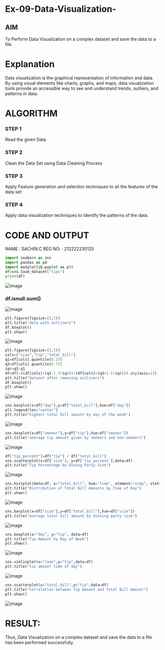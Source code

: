 # Ex-09-Data-Visualization-

## AIM
To Perform Data Visualization on a complex dataset and save the data to a file. 

# Explanation
Data visualization is the graphical representation of information and data. By using visual elements like charts, graphs, and maps, data visualization tools provide an accessible way to see and understand trends, outliers, and patterns in data.

# ALGORITHM
### STEP 1
Read the given Data
### STEP 2
Clean the Data Set using Data Cleaning Process
### STEP 3
Apply Feature generation and selection techniques to all the features of the data set
### STEP 4
Apply data visualization techniques to identify the patterns of the data.


# CODE AND OUTPUT
NAME : SACHIN.C
REG NO. : 212222230125

```PYTHON
import seaborn as sns
import pandas as pd
import matplotlib.pyplot as plt
df=sns.load_dataset("tips")
print(df)
```
![image](https://github.com/Sachin-vlr/ODD2023-Datascience-Ex-09/assets/113497666/aefc7c1e-efd3-45a6-815c-e287bee7f043)

### df.isnull.sum()

![image](https://github.com/Sachin-vlr/ODD2023-Datascience-Ex-09/assets/113497666/b676b7b9-016d-4bf8-ae10-3add88fba1d9)

```PYTHON
plt.figure(figsize=(5,5))
plt.title("data with outliners")
df.boxplot()
plt.show()
```
![image](https://github.com/Sachin-vlr/ODD2023-Datascience-Ex-09/assets/113497666/4b2c05af-3dce-468d-a8dd-59d355215f50)

```PYTHON
plt.figure(figsize=(5,5))
cols=["size","tip","total_bill"]
q1=df[cols].quantile(0.25)
q3=df[cols].quantile(0.75)
iqr=q3-q1
df=df[~((df[cols]<(q1-1.5*iqr))|(df[cols]>(q3+1.5*iqr))).any(axis=1)]
plt.title("dataset after removing outliners")
df.boxplot()
plt.show()
```
![image](https://github.com/Sachin-vlr/ODD2023-Datascience-Ex-09/assets/113497666/e6e07657-064c-4a5f-b61d-530356516a21)

```PYTHON
sns.barplot(x=df["day"],y=df["total_bill"],hue=df["day"])
plt.legend(loc="center")
plt.title("highest total bill amount by day of the week")
```

![image](https://github.com/Sachin-vlr/ODD2023-Datascience-Ex-09/assets/113497666/b45c792b-f3b1-42e0-b14f-093314be16d7)

```PYTHON
sns.boxplot(x=df["smoker"],y=df["tip"],hue=df["smoker"])
plt.title("average tip amount given by smokers and non-smokers")
```

![image](https://github.com/Sachin-vlr/ODD2023-Datascience-Ex-09/assets/113497666/96541882-8184-4de2-8c44-b2b7e9e3af5b)

```PYTHON
df["tip_percent"]=df["tip"] / df["total_bill"]
sns.scatterplot(x=df['size'], y=df['tip_percent'],data=df)
plt.title("Tip Percentage by Dining Party Size")
```
![image](https://github.com/Sachin-vlr/ODD2023-Datascience-Ex-09/assets/113497666/4085d4bc-241e-4973-9813-bc29626a392f)

```python
sns.histplot(data=df, x="total_bill", hue="time", element="step", stat="density")
plt.title("Distribution of Total Bill Amounts by Time of Day")
plt.show()
```
![image](https://github.com/Sachin-vlr/ODD2023-Datascience-Ex-09/assets/113497666/47919b29-5e6e-4308-8a4d-98083c7b19a3)

```python
sns.barplot(x=df["size"],y=df["total_bill"],hue=df["size"])
plt.title("average total bill amount by dinning party size")
```

![image](https://github.com/Sachin-vlr/ODD2023-Datascience-Ex-09/assets/113497666/4bd6acc6-8e1a-409f-8d3c-2d49ca2e8cf1)

```python
sns.boxplot(x="day", y="tip", data=df)
plt.title("Tip Amount by Day of Week")
plt.show()
```

![image](https://github.com/Sachin-vlr/ODD2023-Datascience-Ex-09/assets/113497666/b1c6df4a-22d5-4fed-9388-b84e2132260d)

```python
sns.violinplot(x="time",y="tip",data=df)
plt.title("tip amount time of day")
```

![image](https://github.com/Sachin-vlr/ODD2023-Datascience-Ex-09/assets/113497666/7cab0f15-e453-4c2d-bd9c-f2c5519d3ce0)

```python
sns.scatterplot(x="total_bill",y="tip",data=df)
plt.title("Correlation between Tip Amount and Total Bill Amount")
plt.show()
```

![image](https://github.com/Sachin-vlr/ODD2023-Datascience-Ex-09/assets/113497666/b7f0e4ab-e0df-4632-92b3-bd1730ea87fb)

# RESULT:
Thus, Data Visualization on a complex dataset and save the data to a file has been performed successfully.





